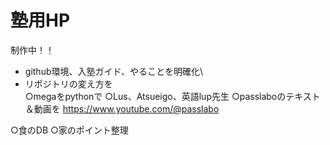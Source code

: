 # 塾用HP
制作中！！

- github環境、入塾ガイド、やることを明確化\
- リポジトリの変え方を\
○megaをpythonで
○Lus、Atsueigo、英語lup先生
○passlaboのテキスト＆動画を
https://www.youtube.com/@passlabo

○食のDB
○家のポイント整理

